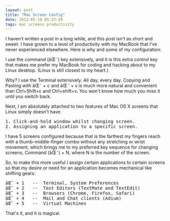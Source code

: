 ```yaml
---
layout: post
title: "Mac Screen Config"
date: 2012-05-18 05:23:29
tags: mac screens productivity
---
```


<p>
I haven't written a post in a long while, and this post isn't as short and sweet. I have grown to a level of productivity with my MacBook that I've never experienced elsewhere. Here is why and some of my configuration:
</p>

<p>
I use the command (âŒ˜) key extensively, and it is this extra control key that makes me prefer my MacBook for coding and hacking about to my Linux desktop. (Linux is still closest to my heart.)
</p>
<p>
Why? I use the Terminal extensively. All day, every day. Copying and Pasting with âŒ˜ + c and âŒ˜ + v is much more natural and convenient than Ctrl+Shift+c and Ctrl+shift+v. You won't know how much you miss it until you switch back.
</p>

<p>
Next, I am absolutely attached to two features of Mac OS X screens that Linux simply doesn't have. 

<pre>
1. Click-and-hold window whilst changing screen.
2. Assigning an application to a specific screen.
</pre>
</p>

<p>
I have 5 screens configured because that is the farthest my fingers reach with a thumb-middle-finger combo without any stretching or wrist movement, which brings me to my preferred key sequence for changing screens, Command (âŒ˜) + N, where N is the number of the screen.
</p>

<p>
So, to make this more useful I assign certain applications to certain screens so that my desire or need for an application becomes mechanical like shifting gears:

<pre>
âŒ˜ + 1   --  Terminal, System Preferences
âŒ˜ + 2   --  Text Editors (TextMate and TextEdit)
âŒ˜ + 3   --  Browsers (Chrome, Firefox, Safari)
âŒ˜ + 4   --  Mail and Chat clients (Adium)
âŒ˜ + 5   --  Virtual Machines 
</pre>
</p>

<p>
That's it, and it is magical.
</p>

